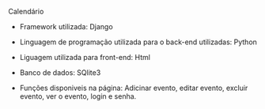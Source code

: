 Calendário


  * Framework utilizada: Django
  
  * Linguagem de programação utilizada para o back-end utilizadas: Python

  * Liguagem utilizada para front-end: Html

  * Banco de dados: SQlite3
  
  * Funções disponiveis na página: Adicinar evento, editar evento, excluir evento, ver o evento, login e senha.  
